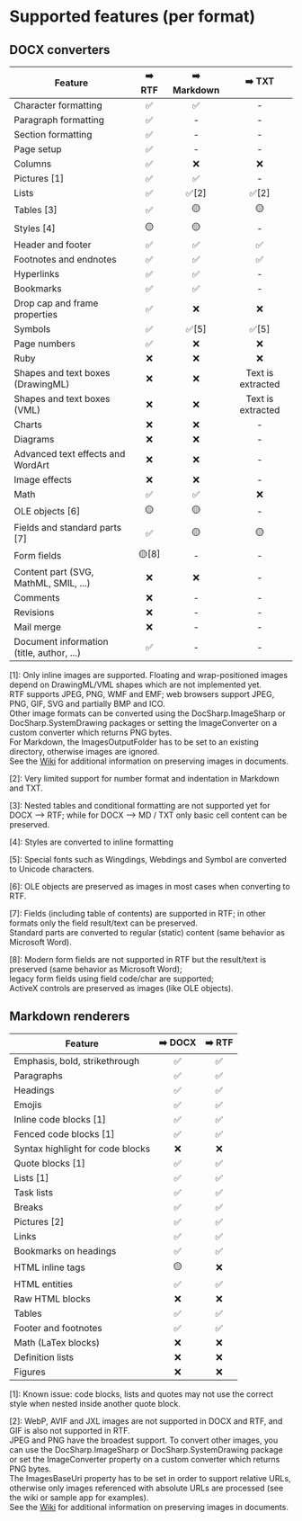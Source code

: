 # Supported features (per format)

## DOCX converters

| Feature       | ➡️ RTF | ➡️ Markdown | ➡️ TXT |
| ------------- | :-----: | :---------: | :-----: |
| Character formatting | ✅ | ✅ | - |
| Paragraph formatting | ✅ | - | - |
| Section formatting   | ✅ | - | - |
| Page setup   | ✅ | - | - |
| Columns | ✅ | ❌ | ❌ |
| Pictures [1] | ✅ | ✅ | - |
| Lists | ✅ | ✅[2] | ✅[2] |
| Tables [3]  | ✅ | 🟡 | 🟡 |
| Styles [4] | 🟡 | 🟡 | - |
| Header and footer | ✅ | ✅ | ✅ |
| Footnotes and endnotes | ✅ | ✅ | ✅ |
| Hyperlinks | ✅ | ✅ | - |
| Bookmarks | ✅ | ✅ | - |
| Drop cap and frame properties | ✅ | ❌ | ❌ |
| Symbols | ✅ | ✅[5] | ✅[5] |
| Page numbers | ✅ | ❌ | ❌ |
| Ruby | ❌ | ❌ | ❌ |
| Shapes and text boxes (DrawingML) | ❌ | ❌ | Text is extracted |
| Shapes and text boxes (VML) | ❌ | ❌ | Text is extracted |
| Charts | ❌ | ❌ | - |
| Diagrams | ❌ | ❌ | - |
| Advanced text effects and WordArt | ❌ | ❌ | - |
| Image effects | ❌ | ❌ | - |
| Math | ✅ | ✅ | ❌ |
| OLE objects [6] | 🟡 | 🟡 | - |
| Fields and standard parts [7] | ✅ | 🟡 | 🟡 |
| Form fields | 🟡[8] | - | - |
| Content part (SVG, MathML, SMIL, ...) | ❌ | ❌ | - |
| Comments | ❌ | - | - |
| Revisions | ❌ | - | - |
| Mail merge | ❌ | - | - |
| Document information (title, author, ...) | ✅ | - | - |

[1]: Only inline images are supported. Floating and wrap-positioned images depend on DrawingML/VML shapes which are not implemented yet.  
RTF supports JPEG, PNG, WMF and EMF; web browsers support JPEG, PNG, GIF, SVG and partially BMP and ICO.  
Other image formats can be converted using the DocSharp.ImageSharp or DocSharp.SystemDrawing packages or setting the ImageConverter on a custom converter which returns PNG bytes.  
For Markdown, the ImagesOutputFolder has to be set to an existing directory, otherwise images are ignored.  
See the [Wiki](https://github.com/manfromarce/DocSharp/wiki) for additional information on preserving images in documents.

[2]: Very limited support for number format and indentation in Markdown and TXT.  

[3]: Nested tables and conditional formatting are not supported yet for DOCX --> RTF; while for DOCX --> MD / TXT only basic cell content can be preserved.

[4]: Styles are converted to inline formatting  

[5]: Special fonts such as Wingdings, Webdings and Symbol are converted to Unicode characters.  

[6]: OLE objects are preserved as images in most cases when converting to RTF.  

[7]: Fields (including table of contents) are supported in RTF; in other formats only the field result/text can be preserved.  
Standard parts are converted to regular (static) content (same behavior as Microsoft Word).

[8]: Modern form fields are not supported in RTF but the result/text is preserved (same behavior as Microsoft Word);  
legacy form fields using field code/char are supported;  
ActiveX controls are preserved as images (like OLE objects).

## Markdown renderers

| Feature       | ➡️ DOCX | ➡️ RTF |
| ------------- | :-----: | :-----: |
| Emphasis, bold, strikethrough | ✅ | ✅ |
| Paragraphs | ✅ | ✅ |
| Headings | ✅ | ✅ |
| Emojis | ✅ | ✅ |
| Inline code blocks [1] | ✅ | ✅ |
| Fenced code blocks [1] | ✅ | ✅ |
| Syntax highlight for code blocks | ❌ | ❌ |
| Quote blocks [1] | ✅ | ✅ |
| Lists [1] | ✅ | ✅ |
| Task lists | ✅ | ✅ |
| Breaks | ✅ | ✅ |
| Pictures [2] | ✅ | ✅ |
| Links | ✅ | ✅ |
| Bookmarks on headings | ✅ | ✅ |
| HTML inline tags | 🟡 | ❌ |
| HTML entities | ✅ | ✅ |
| Raw HTML blocks | ❌ | ❌ |
| Tables | ✅ | ✅ |
| Footer and footnotes | ✅ | ✅ |
| Math (LaTex blocks) | ❌ | ❌ |
| Definition lists | ❌ | ❌ |
| Figures | ❌ | ❌ |

[1]: Known issue: code blocks, lists and quotes may not use the correct style when nested inside another quote block.  

[2]: WebP, AVIF and JXL images are not supported in DOCX and RTF, and GIF is also not supported in RTF.  
JPEG and PNG have the broadest support. To convert other images, you can use the DocSharp.ImageSharp or DocSharp.SystemDrawing package or set the ImageConverter property on a custom converter which returns PNG bytes.  
The ImagesBaseUri property has to be set in order to support relative URLs, otherwise only images referenced with absolute URLs are processed (see the wiki or sample app for examples).  
See the [Wiki](https://github.com/manfromarce/DocSharp/wiki) for additional information on preserving images in documents.
